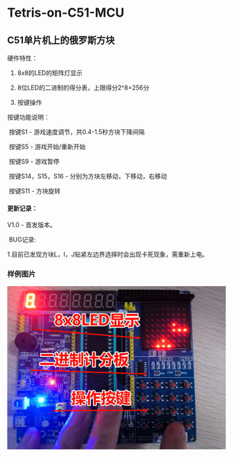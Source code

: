 # Tetris-on-C51-MCU

## C51单片机上的俄罗斯方块

硬件特性：

1. 8x8的LED的矩阵灯显示

2. 8位LED的二进制的得分表，上限得分2^8=256分

3. 按键操作

按键功能说明：

​			按键S1 - 游戏速度调节，共0.4-1.5秒方块下降间隔

​			按键S5 - 游戏开始/重新开始

​			按键S9 - 游戏暂停

​			按键S14，S15，S16 - 分别为方块左移动，下移动，右移动

​			按键S11 - 方块旋转

#### 更新记录：

V1.0 - 首发版本。

​	BUG记录:

​					1.目前已发现方块L，I，J贴紧左边界选择时会出现卡死现象，需重新上电。

### 样例图片

![sample](https://github.com/qinikat/Tetris-on-C51-MCU/blob/master/Sample_Picture/sample.webp)
